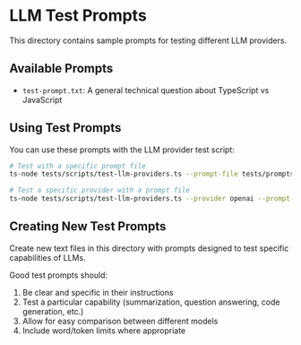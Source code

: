 # LLM Test Prompts

This directory contains sample prompts for testing different LLM providers.

## Available Prompts

- `test-prompt.txt`: A general technical question about TypeScript vs JavaScript

## Using Test Prompts

You can use these prompts with the LLM provider test script:

```bash
# Test with a specific prompt file
ts-node tests/scripts/test-llm-providers.ts --prompt-file tests/prompts/test-prompt.txt

# Test a specific provider with a prompt file
ts-node tests/scripts/test-llm-providers.ts --provider openai --prompt-file tests/prompts/test-prompt.txt
```

## Creating New Test Prompts

Create new text files in this directory with prompts designed to test specific capabilities of LLMs.

Good test prompts should:
1. Be clear and specific in their instructions
2. Test a particular capability (summarization, question answering, code generation, etc.)
3. Allow for easy comparison between different models
4. Include word/token limits where appropriate 